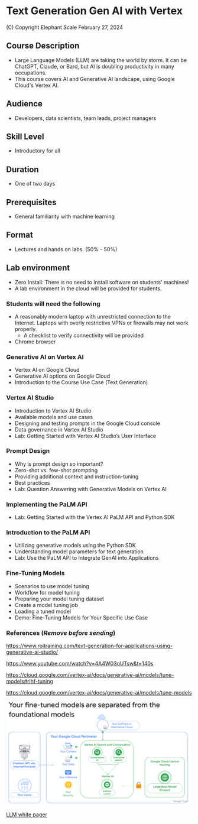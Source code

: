 # Text Generation Gen AI with Vertex

(C) Copyright Elephant Scale
February 27, 2024

## Course Description

* Large Language Models (LLM) are taking the world by storm. It can be ChatGPT, Claude, or Bard, but AI is doubling productivity in many occupations.
* This course covers AI and Generative AI landscape, using Google Cloud's Vertex AI.

## Audience
* Developers, data scientists, team leads, project managers

## Skill Level

* Introductory for all

## Duration
* One of two days

## Prerequisites
* General familiarity with machine learning


## Format
* Lectures and hands on labs. (50% - 50%)


## Lab environment
* Zero Install: There is no need to install software on students' machines!
* A lab environment in the cloud will be provided for students.

### Students will need the following
* A reasonably modern laptop with unrestricted connection to the Internet. Laptops with overly restrictive VPNs or firewalls may not work properly.
    * A checklist to verify connectivity will be provided
* Chrome browser


### Generative AI on Vertex AI
* Vertex AI on Google Cloud
* Generative AI options on Google Cloud
* Introduction to the Course Use Case (Text Generation)

### Vertex AI Studio
* Introduction to Vertex AI Studio
* Available models and use cases
* Designing and testing prompts in the Google Cloud console
* Data governance in Vertex AI Studio
* Lab: Getting Started with Vertex AI Studio’s User Interface


### Prompt Design
* Why is prompt design so important?
* Zero-shot vs. few-shot prompting
* Providing additional context and instruction-tuning
* Best practices
* Lab: Question Answering with Generative Models on Vertex AI

### Implementing the PaLM API
* Lab: Getting Started with the Vertex AI PaLM API and Python SDK

### Introduction to the PaLM API
* Utilizing generative models using the Python SDK
* Understanding model parameters for text generation
* Lab: Use the PaLM API to Integrate GenAI into Applications

### Fine-Tuning Models
* Scenarios to use model tuning
* Workflow for model tuning
* Preparing your model tuning dataset
* Create a model tuning job
* Loading a tuned model
* Demo: Fine-Tuning Models for Your Specific Use Case

### References (_Remove before sending_)

https://www.roitraining.com/text-generation-for-applications-using-generative-ai-studio/

https://www.youtube.com/watch?v=4A4W03qUTsw&t=140s

https://cloud.google.com/vertex-ai/docs/generative-ai/models/tune-models#rlhf-tuning

https://cloud.google.com/vertex-ai/docs/generative-ai/models/tune-models

![Explain](References/Explain.png)

[LLM white pager](References/adaptation_of_foundation_models_whitepaper_google_cloud.pdf)
